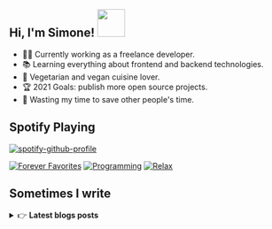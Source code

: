<h2> Hi, I'm Simone! <img src="https://thumbs.gfycat.com/ComposedUnsungFeline.webp" width="50"></h2>

- 👨‍💻 Currently working as a freelance developer.
- :books: Learning everything about frontend and backend technologies.
- 🌱 Vegetarian and vegan cuisine lover.
- :trophy: 2021 Goals: publish more open source projects.
- :dart: Wasting my time to save other people's time.

## Spotify Playing

[![spotify-github-profile](https://spotify-github-profile.vercel.app/api/view?uid=38s2kn36xz567nseptmbqjskp&cover_image=true&theme=novatorem)](https://spotify-github-profile.vercel.app/api/view?uid=38s2kn36xz567nseptmbqjskp&redirect=true)

[![Forever Favorites](https://img.shields.io/badge/Forever%20favorites-%231DB954.svg?&style=for-the-badge&logo=spotify&logoColor=white)](https://open.spotify.com/playlist/2hpERtBwOY51N179NSF1eH?si=57Ou57DzQDyQ0YhKaP-ymQ) [![Programming](https://img.shields.io/badge/Programming-%231DB954.svg?&style=for-the-badge&logo=spotify&logoColor=white)](https://open.spotify.com/playlist/6S1yNOaZSTKyod9eke43IY?si=1M9QOncrSX-qwSxPe_UEww) [![Relax](https://img.shields.io/badge/Relax-%231DB954.svg?&style=for-the-badge&logo=spotify&logoColor=white)](https://open.spotify.com/playlist/0U8uzyXwHKd8TalmzyzTTC?si=bno0NQoiSni6vkG0jk53Nw)

## Sometimes I write
<!-- markdownlint-disable MD033 -->

<details>
    <summary>&#128073 <b>Latest blogs posts</b></summary><br/>

<!-- BLOG-POST-LIST:START -->
- [Password Managers](https://simonemargio.im/blog/managepasswords/)
- [Always backup](https://simonemargio.im/blog/backup/)
- [Fix Apple Watch battery life](https://simonemargio.im/blog/fixapplewatch/)
- [Summer reading](https://simonemargio.im/blog/summer-reading/)
<!-- BLOG-POST-LIST:END -->
</details>

<!-- markdownlint-enable MD033 -->




